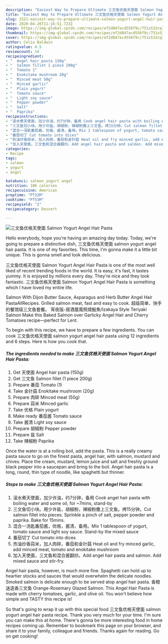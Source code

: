 ```yaml
---
description: "Easiest Way to Prepare Ultimate 三文鱼优格天使面 Salmon Yogurt Angel Hair Pasta"
title: "Easiest Way to Prepare Ultimate 三文鱼优格天使面 Salmon Yogurt Angel Hair Pasta"
slug: 1521-easiest-way-to-prepare-ultimate-salmon-yogurt-angel-hair-pasta
date: 2020-04-26T11:16:51.723Z
image: https://img-global.cpcdn.com/recipes/ef2d847acd556f9c/751x532cq70/三文鱼优格天使面-salmon-yogurt-angel-hair-pasta-recipe-main-photo.jpg
thumbnail: https://img-global.cpcdn.com/recipes/ef2d847acd556f9c/751x532cq70/三文鱼优格天使面-salmon-yogurt-angel-hair-pasta-recipe-main-photo.jpg
cover: https://img-global.cpcdn.com/recipes/ef2d847acd556f9c/751x532cq70/三文鱼优格天使面-salmon-yogurt-angel-hair-pasta-recipe-main-photo.jpg
author: Celia Baldwin
ratingvalue: 4.5
reviewcount: 14
recipeingredient:
- "  Angel hair pasta 150g"
- "  Salmon fillet 1 piece 200g"
- "  Tomato 1"
- "  Enokitake mushroom 20g"
- "  Minced meat 50g"
- "  Minced garlic"
- "  Plain yogurt"
- "  Tomato sauce"
- "  Light soy sauce"
- "  Pepper powder"
- "  Salt"
- "  Paprika"
recipeinstructions:
- "滚水煮天使面，加少许油，约7分钟，备用 Cook angel hair pasta with boiling water and some oil, for ~7mins, stand-by"
- "三文鱼切小块。用少许盐，胡椒粉，辣椒粉撒上三文鱼。烤15分钟。Cut salmon fillet into pieces. Sprinkle a pinch of salt, pepper powder and paprika. Bake for 15mins."
- "混合一汤匙番茄酱，优格，酱清，备用。Mix 1 tablespoon of yogurt, tomato sauce and light soy sauce. Stand-by the mixed sauce"
- "番茄切丁 Cut tomato into dices"
- "热油炒香蒜米，加人肉碎，番茄和金针菇 Heat oil and fry minced garlic, add minced meat, tomato and enokitake mushroom"
- "加入天使面，三文鱼和混合酱翻炒。Add angel hair pasta and salmon. Add mixed sauce and stir-fry."
categories:
- Recipe
tags:
- salmon
- yogurt
- angel

katakunci: salmon yogurt angel 
nutrition: 106 calories
recipecuisine: American
preptime: "PT32M"
cooktime: "PT53M"
recipeyield: "2"
recipecategory: Dessert

---
```



![三文鱼优格天使面 Salmon Yogurt Angel Hair Pasta](https://img-global.cpcdn.com/recipes/ef2d847acd556f9c/751x532cq70/三文鱼优格天使面-salmon-yogurt-angel-hair-pasta-recipe-main-photo.jpg)

Hello everybody, hope you're having an amazing day today. Today, we're going to prepare a distinctive dish, 三文鱼优格天使面 salmon yogurt angel hair pasta. It is one of my favorites. This time, I'm gonna make it a little bit unique. This is gonna smell and look delicious.

三文鱼优格天使面 Salmon Yogurt Angel Hair Pasta is one of the most well liked of recent trending foods in the world. It is easy, it's fast, it tastes yummy. It is enjoyed by millions every day. They're nice and they look fantastic. 三文鱼优格天使面 Salmon Yogurt Angel Hair Pasta is something which I have loved my entire life.

Salmon With Dijon Butter Sauce, Asparagus and Herb Butter Angel Hair PastaAllRecipes. Grilled salmon meat, fast and easy to cook. 超级简单、快手的餐馆级三文鱼套餐。 宵夜版-居酒屋風照燒鮭魚/Izakaya Style Teriyaki Salmon Make this Baked Salmon over Garlicky Angel Hair and Cherry Tomatoes recipe—perfect for Lent.


To begin with this recipe, we have to prepare a few ingredients. You can cook 三文鱼优格天使面 salmon yogurt angel hair pasta using 12 ingredients and 6 steps. Here is how you cook that.

<!--inarticleads1-->

##### The ingredients needed to make 三文鱼优格天使面 Salmon Yogurt Angel Hair Pasta:

1. Get  天使面 Angel hair pasta (150g)
1. Get  三文鱼 Salmon fillet (1 piece 200g)
1. Prepare  番茄 Tomato (1)
1. Take  金针菇 Enokitake mushroom (20g)
1. Prepare  肉碎 Minced meat (50g)
1. Prepare  蒜米 Minced garlic
1. Take  优格 Plain yogurt
1. Make ready  番茄酱 Tomato sauce
1. Take  酱清 Light soy sauce
1. Prepare  胡椒粉 Pepper powder
1. Prepare  盐 Salt
1. Take  辣椒粉 Paprika


Once the water is at a rolling boil, add the pasta. This is a really creamy pasta sauce to go on the finest pasta, angel hair, with salmon, mustard and chives. Place the cream, mustard, lemon juice and salt and freshly ground black pepper into a saucepan and bring to the boil. Angel hair pasta is a long, round, thin type of noodle, like spaghetti but thinner. 

<!--inarticleads2-->

##### Steps to make 三文鱼优格天使面 Salmon Yogurt Angel Hair Pasta:

1. 滚水煮天使面，加少许油，约7分钟，备用 Cook angel hair pasta with boiling water and some oil, for ~7mins, stand-by
1. 三文鱼切小块。用少许盐，胡椒粉，辣椒粉撒上三文鱼。烤15分钟。Cut salmon fillet into pieces. Sprinkle a pinch of salt, pepper powder and paprika. Bake for 15mins.
1. 混合一汤匙番茄酱，优格，酱清，备用。Mix 1 tablespoon of yogurt, tomato sauce and light soy sauce. Stand-by the mixed sauce
1. 番茄切丁 Cut tomato into dices
1. 热油炒香蒜米，加人肉碎，番茄和金针菇 Heat oil and fry minced garlic, add minced meat, tomato and enokitake mushroom
1. 加入天使面，三文鱼和混合酱翻炒。Add angel hair pasta and salmon. Add mixed sauce and stir-fry.


Angel hair pasta, however, is much more fine. Spaghetti can hold up to heartier stocks and sauces that would overwhelm the delicate noodles. Smoked salmon is delicate enough to be served atop angel hair pasta. 香橙迷迭香三文鱼 Orange-Rosemary Glazed Salmon. This Angel Hair Pasta is made with cherry tomatoes, garlic, and olive oil. You won&#39;t believe how simple and TASTY this recipe is! 

So that's going to wrap it up with this special food 三文鱼优格天使面 salmon yogurt angel hair pasta recipe. Thank you very much for your time. I'm sure you can make this at home. There's gonna be more interesting food in home recipes coming up. Remember to bookmark this page on your browser, and share it to your family, colleague and friends. Thanks again for reading. Go on get cooking!
